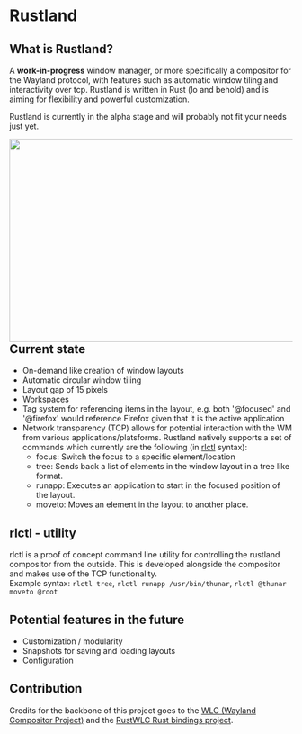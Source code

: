 Rustland
========

What is Rustland?
-----------------

  A **work-in-progress** window manager, or more specifically a
  compositor for the Wayland protocol, with features such as automatic window tiling and interactivity over tcp. Rustland is written in Rust (lo and behold) and is aiming for flexibility and powerful customization.
  
  Rustland is currently in the alpha stage and will probably not fit your needs just yet.

  <img align="right" width="549" height="361" src="https://i.gyazo.com/9d8d6f9d7956d11e958c4dbd7154b497.png">

Current state 
-------------

 - On-demand like creation of window layouts 
 - Automatic circular window tiling
 - Layout gap of 15 pixels
 - Workspaces
 - Tag system for referencing items in the layout, e.g. both '@focused' and '@firefox' would reference Firefox given that it is the active application
 - Network transparency (TCP) allows for potential interaction with the WM from various applications/platsforms. Rustland natively supports a set of commands which currently are the following (in [rlctl](#rlctl---utility) syntax):
   - focus: Switch the focus to a specific element/location
   - tree: Sends back a list of elements in the window layout in a tree like format.
   - runapp: Executes an application to start in the focused position of the layout.
   - moveto: Moves an element in the layout to another place. 

rlctl - utility
---------------

   rlctl is a proof of concept command line utility for controlling the rustland compositor from the outside. 
   This is developed alongside the compositor and makes use of the TCP functionality.  
   Example syntax: ``rlctl tree``, ``rlctl runapp /usr/bin/thunar``, ``rlctl @thunar moveto @root``

Potential features in the future
--------------------------------

* Customization / modularity
* Snapshots for saving and loading layouts
* Configuration

Contribution
------------

Credits for the backbone of this project goes to the [WLC (Wayland Compositor Project)](https://github.com/Cloudef/wlc) and the [RustWLC Rust bindings project](https://github.com/Immington-Industries/rust-wlc).
